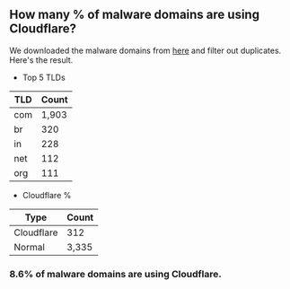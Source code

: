 ## How many % of malware domains are using Cloudflare?


We downloaded the malware domains from [here](https://urlhaus.abuse.ch) and filter out duplicates.
Here's the result.


[//]: # (start replacement)


- Top 5 TLDs

| TLD | Count |
| --- | --- |
| com | 1,903 |
| br | 320 |
| in | 228 |
| net | 112 |
| org | 111 |


- Cloudflare %

| Type | Count |
| --- | --- |
| Cloudflare | 312 |
| Normal | 3,335 |


### 8.6% of malware domains are using Cloudflare.
